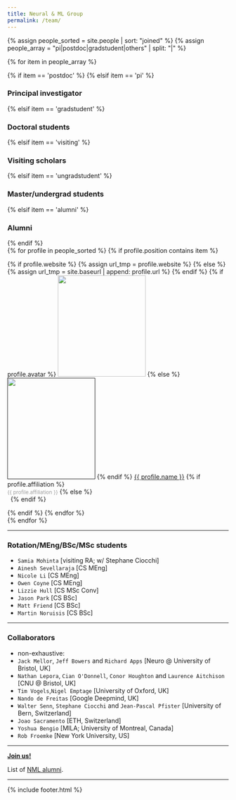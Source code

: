 ```yaml
---
title: Neural & ML Group
permalink: /team/
---
```


{% assign people_sorted = site.people | sort: "joined" %}
{% assign people_array = "pi|postdoc|gradstudent|others" | split: "|" %}


<!--
  {% assign people_array = "pi|postdoc|gradstudent|others" | split: "|" %}
  
{% assign people_sorted = site.people | sort: "joined" %}
<ul>
{% for y in yearsSorted %}
  <li>{{ y.name }}
    <ul>
      {% assign yearTitlesSorted = y.items | sort: "title" %}
      {% for t in yearTitlesSorted %}
      <li>{{ t.title }}</li>
      {% endfor %}
    </ul>
  </li>
{% endfor %}
</ul>-->

{% for item in people_array %}

<div class="pos_header">
{% if item == 'postdoc' %}
<!--<h3>Postdoctoral research associates</h3>-->
 {% elsif item == 'pi' %}
<h3>Principal investigator</h3>
 {% elsif item == 'gradstudent' %}
<h3>Doctoral students</h3>
{% elsif item == 'visiting' %}
<h3>Visiting scholars</h3>
 {% elsif item == 'ungradstudent' %}
<h3>Master/undergrad students</h3>
{% elsif item == 'alumni' %}
<h3>Alumni</h3>
{% endif %}
</div>

<div class="content list people">
  {% for profile in people_sorted %}
    {% if profile.position contains item %}
    <div class="list-item-people">
      <p class="list-post-title">
        {% if profile.website %}
          {% assign url_tmp = profile.website %}
        {% else %}
          {% assign url_tmp = site.baseurl | append: profile.url %}
        {% endif %}
        {% if profile.avatar %}
        <a href="{{url_tmp}}"><img width="200" height="230" src="{{site.baseurl}}/images/people/{{profile.avatar}}"></a>
        {% else %}
        <a href=""><img width="200" height="230" src="http://evansheline.com/wp-content/uploads/2011/02/facebook-Storm-Trooper.jpg"></a>
        {% endif %}
        <a class="name" href="{{url_tmp}}">{{ profile.name }}</a>
        {% if profile.affiliation %}
          <br><small><span style="color:#9d9d9d">{{ profile.affiliation }}</span></small>
        {% else %}
          <br><small><span style="color:#FFFFFF">.</span></small>
        {% endif %}
      </p>
    </div>
    {% endif %}
  {% endfor %}
</div>
{% endfor %}
<hr>
<div class="pos_header">
<h3>Rotation/MEng/BSc/MSc students</h3>
</div>

- `Samia Mohinta` [visiting RA; w/ Stephane Ciocchi]
- `Ainesh Sevellaraja` [CS MEng]
- `Nicole Li` [CS MEng]
- `Owen Coyne` [CS MEng]
- `Lizzie Hull` [CS MSc Conv]
- `Jason Park` [CS BSc]
- `Matt Friend` [CS BSc]
- `Martin Noruisis` [CS BSc]

<hr>
<div class="pos_header">
<h3>Collaborators</h3>
</div>

- non-exhaustive:
- `Jack Mellor`, `Jeff Bowers` and `Richard Apps` [Neuro @ University of Bristol, UK]
- `Nathan Lepora`, `Cian O'Donnell`, `Conor Houghton` and `Laurence Aitchison` [CNU @ Bristol, UK]
- `Tim Vogels`,`Nigel Emptage` [University of Oxford, UK]
- `Nando de Freitas` [Google Deepmind, UK]
- `Walter Senn`, `Stephane Ciocchi​` and `Jean-Pascal Pfister` [University of Bern, Switzerland]
- `Joao Sacramento` [ETH, Switzerland]
- `Yoshua Bengio` [MILA; University of Montreal, Canada]
- `Rob Froemke` [New York University, US]


<hr>
<a href="https://bristolcnu.github.io/joinus" target="_blank"><b>Join us!</b></a> <br>

List of [NML alumni](/people/alumni).

<hr>

{% include footer.html %}


